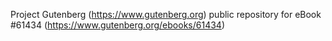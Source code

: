 Project Gutenberg (https://www.gutenberg.org) public repository for eBook #61434 (https://www.gutenberg.org/ebooks/61434)
